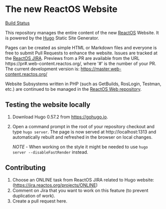 # The new ReactOS Website

[Build Status](https://build.web-content.reactos.org/)

This repository manages the entire content of the new [ReactOS](https://reactos.org) Website.
It is powered by the [Hugo](https://gohugo.io) Static Site Generator.

Pages can be created as simple HTML or Markdown files and everyone is free to submit Pull Requests to enhance the website.
Issues are tracked at the [ReactOS JIRA](https://jira.reactos.org).
Previews from a PR are available from the URL https://pr#.web-content.reactos.org/, where '#' is the number of your PR.
The current development version is: https://master.web-content.reactos.org/

Website Subsystems written in PHP (such as GetBuilds, RosLogin, Testman, etc.) are continued to be managed in the
[ReactOS Web repository](https://github.com/reactos/web).

## Testing the website locally
1. Download Hugo 0.57.2 from https://gohugo.io.
2. Open a command prompt in the root of your repository checkout and type `hugo server`.
   The page is now served at http://localhost:1313 and automatically rebuilt and refreshed in the browser on local changes.

   *NOTE* - When working on the style it might be needed to use `hugo server --disableFastRender` instead. 

## Contributing
1. Choose an ONLINE task from ReactOS JIRA related to Hugo website:(https://jira.reactos.org/projects/ONLINE)
2. Comment on Jira that you want to work on this feature (to prevent duplication of work).
3. Create a pull request here.


